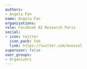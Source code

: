 ```yaml
---
authors:
- Angela Fan
name: Angela Fan
organizations:
role: Facebook AI Research Paris
social:
- icon: twitter
  icon_pack: fab
  link: https://twitter.com/msexcel
superuser: false
user_groups:
- Organizers
---
```



